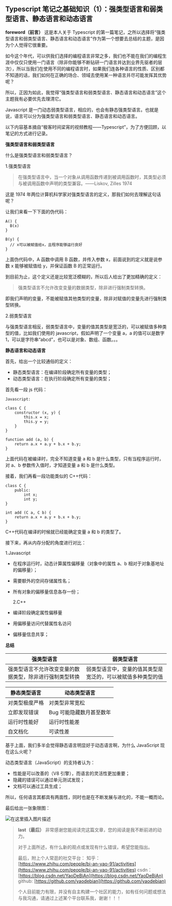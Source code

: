 ## Typescript 笔记之基础知识（1）：强类型语言和弱类型语言、静态语言和动态语言

**foreword（前言）**
这是本人关于 Typescript 的第一篇笔记，之所以选择将“强类型语言和弱类型语言、静态语言和动态语言”作为第一个想要去总结的主题，是因为个人觉得它很重要。

如今这个年代，可以供我们选择的编程语言非常之多，我们也不能在我们的编程生涯中仅仅只使用一门语言（除非你能够不断钻研一门语言并达到业界先驱者的层次），所以当我们在使用不同的编程语言时，如果我们连各种语言的性质、区别都不知道的话，我们如何在正确的场合、领域去使用某一种语言并尽可能发挥其优势呢？

所以，正因为如此，我觉得“强类型语言和弱类型语言、静态语言和动态语言”这个主题我有必要优先去理清它。

Javascript 是一门动态弱类型语言，相应的，也会有静态强类型语言。也就是说，语言可以分为强类型语言和弱类型语言、静态语言和动态语言。

以下内容基本摘自“极客时间梁宵的视频教程——Typescript”，为了方便回顾，以笔记的方式进行记录。

**强类型语言和弱类型语言**

什么是强类型语言和弱类型语言？

1.强类型语言

> 在强类型语言中，当一个对象从调用函数传递到被调用函数时，其类型必须与被调用函数中声明的类型兼容。——Liskov, Zilles 1974

这是 1974 年两位计算机科学家对强类型语言的定义，那我们如何去理解这句话呢？

让我们来看一下下面的伪代码：

```
A() {
  B(x)
}

B(y) {
  // x可以被赋值给x，且程序能够运行良好
}
```

上面伪代码中，A 函数中调用 B 函数，并传入参数 x，前面说到的定义就是说参数 x 能够被赋值给 y，并保证函数 B 的正常运行。

到目前为止，这个定义还是比较宽泛模糊的，所以后人给出了更加精确的定义：

> 强类型语言不允许改变变量的数据类型，除非进行强制类型转换。

即我们声明的变量，不能被赋值其他类型的变量，除非对赋值的变量先进行强制类型转换。

2.弱类型语言

与强类型语言相反，弱类型语言中，变量的值其类型是宽泛的，可以被赋值多种类型的值，比如我们使用的 javascript，假如声明了一个变量 a，a 的值可以是数字 1，可以是字符串“abcd”，也可以是对象、数组、函数。。。

**静态语言和动态语言**

首先，给出一个比较通俗的定义：

- 静态类型语言：在编译阶段确定所有变量的类型；
- 动态类型语言：在执行阶段确定所有变量的类型；

首先看一段 js 代码：

```
Javascript:

class C {
	constructor (x, y) {
		this.x = x;
		this.y = y;
    }
}

function add (a, b) {
	return a.x + a.y + b.x + b.y;
}
```

上面代码在被编译时，完全不知道变量 a 和 b 是什么类型，只有当程序运行时，对 a、b 参数传入值时，才知道变量 a 和 b 是什么类型。

接着，我们再看一段功能类似的 C++代码：

```
class C {
	public:
		int x;
		int y;
}

int add (C a, C b) {
	return a.x + a.y + b.x + b.y;
}
```

C++代码在编译的时候就已经能确定变量 a 和 b 的类型了。

接下来，再从内存分配的角度进行对比：

1.Javascript

- 在程序运行时，动态计算属性偏移量（对象中的属性 a、b 相对于对象基地址的偏移量）；
- 需要额外的空间存储属性名；
- 所有对象的偏移量信息各存一份；

  2.C++

- 编译阶段确定属性偏移量
- 用偏移量访问代替属性名访问
- 偏移量信息共享；

**总结**

| 强类型语言                                               | 弱类型语言                                                   |
| -------------------------------------------------------- | ------------------------------------------------------------ |
| 强类型语言不允许改变变量的数据类型，除非进行强制类型转换 | 弱类型语言中，变量的值其类型是宽泛的，可以被赋值多种类型的值 |

| 静态类型语言   | 动态类型语言             |
| -------------- | ------------------------ |
| 对类型极度严格 | 对类型非常宽松           |
| 立即发现错误   | Bug 可能隐藏数月甚至数年 |
| 运行时性能好   | 运行时性能差             |
| 自文档化       | 可读性差                 |

基于上面，我们多半会觉得静态语言明显好于动态语言啊，为什么 JavaScript 现在这么火呢？

动态类型语言（JavaScript）的支持者认为：

- 性能是可以改善的（V8 引擎），而语言的灵活性更加重要；
- 隐藏的错误可以通过单元测试发现；
- 文档可以通过工具生成；

所以，任何语言其都具有两面性，同时也是在不断发展与进化的，不能一概而论。

最后给出一张象限图：

![在这里插入图片描述](https://img-blog.csdnimg.cn/20200217190853649.jpg?x-oss-process=image/watermark,type_ZmFuZ3poZW5naGVpdGk,shadow_10,text_aHR0cHM6Ly9ibG9nLmNzZG4ubmV0L1lhb0RlQmlBbg==,size_16,color_FFFFFF,t_70)

> **last（最后）**
> 非常感谢您能阅读完这篇文章，您的阅读是我不断前进的动力。
>
> 对于上面所述，有什么新的观点或发现有什么错误，希望您能指出。
>
> 最后，附上个人常逛的社交平台：
> 知乎：[https://www.zhihu.com/people/bi-an-yao-91/activities](https://www.zhihu.com/people/bi-an-yao-91/activities)
> csdn：[https://blog.csdn.net/YaoDeBiAn](https://blog.csdn.net/YaoDeBiAn)
> github: [https://github.com/yaodebian](https://github.com/yaodebian)
>
> 个人目前能力有限，并没有自主构建一个社区的能力，如有任何问题或想法与我沟通，请通过上述某个平台联系我，谢谢！！！
